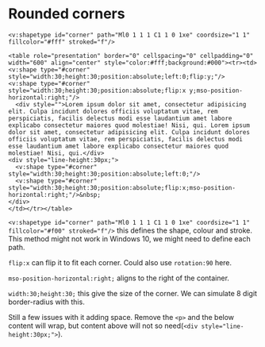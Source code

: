 # Rounded corners

```
<v:shapetype id="corner" path="Ml0 1 1 1 C1 1 0 1xe" coordsize="1 1" fillcolor="#fff" stroked="f"/>

<table role="presentation" border="0" cellspacing="0" cellpadding="0" width="600" align="center" style="color:#fff;background:#000"><tr><td>
<v:shape type="#corner" style="width:30;height:30;position:absolute;left:0;flip:y;"/>
<v:shape type="#corner" style="width:30;height:30;position:absolute;flip:x y;mso-position-horizontal:right;"/>
  <div style="">Lorem ipsum dolor sit amet, consectetur adipisicing elit. Culpa incidunt dolores officiis voluptatum vitae, rem perspiciatis, facilis delectus modi esse laudantium amet labore explicabo consectetur maiores quod molestiae! Nisi, qui. Lorem ipsum dolor sit amet, consectetur adipisicing elit. Culpa incidunt dolores officiis voluptatum vitae, rem perspiciatis, facilis delectus modi esse laudantium amet labore explicabo consectetur maiores quod molestiae! Nisi, qui.</div>
<div style="line-height:30px;">
  <v:shape type="#corner" style="width:30;height:30;position:absolute;left:0;"/>
  <v:shape type="#corner" style="width:30;height:30;position:absolute;flip:x;mso-position-horizontal:right;"/>&nbsp;
</div>
</td></tr></table>
```


`<v:shapetype id="corner" path="Ml0 1 1 1 C1 1 0 1xe" coordsize="1 1" fillcolor="#f00" stroked="f"/>` this defines the shape, colour and stroke.  This method might not work in Windows 10, we might need to define each path.

`flip:x` can flip it to fit each corner.  Could also use `rotation:90` here.

`mso-position-horizontal:right;` aligns to the right of the container.

`width:30;height:30;` this give the size of the corner.  We can simulate 8 digit border-radius with this.

Still a few issues with it adding space.  Remove the `<p>` and the below content will wrap, but content above will not so need(`<div style="line-height:30px;">`).
